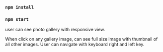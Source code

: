 ### `npm install`
### `npm start`

user can see photo gallery with responsive view.

When click on any gallery image, can see full size image with thumbnail of all other images. User can navigate with keyboard right and left key.

